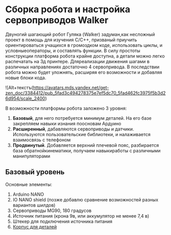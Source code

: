 # Сборка робота и настройка сервоприводов Walker

Двуногий шагающий робот Гуляка (Walker) задуман,как несложный проект в помощь для изучения С/С++, призваный приучить ориентироваться учащихся в громоздком коде, использовать циклы, и условныеоператоры, и составлять функции. В силу простоты конструкции платформа робота крайне доступна, а детали можно легко распечатать на 3д принтере.
Дляреализации движения шагами в различных направлениях достаточно 4 сервопривода. В последствии робота можно будет уложнять, расширяя его возможности и добавляя новые блоки кода.

![Alt+текстъ(https://avatars.mds.yandex.net/get-zen_doc/3384412/pub_5fad3c494278375e7ef5dc70_5fad462fc3975f5b3d26d954/scale_2400)

В возможности платформы робота заложено 3 уровня:
1. **Базовый**, для него потребуется минимум деталей. На его базе закрепляем навыки изнания поосновам Ардуино
2. **Расширенный**, дабавляются сервоприводы и датчики. Используются пользовательские библиотеки, и налаживается взаимосвязь с телефоном
3. **Продвинутый**. Добавляется верхний плечевой пояс, разбирается база обратнойкинематики, получаем навыкиработы с различными манипуляторами

## Базовый уровень

Основные элементы:
1. Arduino NANO
2. IO NANO shield (позже добавлю сравнение возможностей разных вариантов шилдов)
3. Сервоприводы MG90, 180 градусов
4. Источник питания (крона 9в, или аккумулятор не менее 7,4 в)
5. Штекер для подключения источника питания
6. [Корпус для деталей](https://www.thingiverse.com/thing:4651195)

